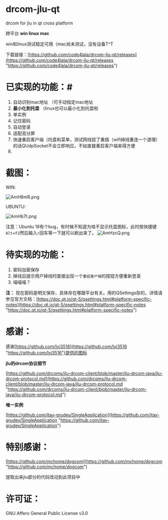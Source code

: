 # drcom-jlu-qt
drcom for jlu in qt cross platform


跨平台 **win linux mac**


win和linux测试稳定可用（mac尚未测试，没有设备T^T


下载链接：[https://github.com/code4lala/drcom-jlu-qt/releases](https://github.com/code4lala/drcom-jlu-qt/releases "https://github.com/code4lala/drcom-jlu-qt/releases")


# 已实现的功能：#


1. 自动识别mac地址 （可手动指定mac地址
2. **最小化到托盘** （linux也可以最小化到托盘啦
3. 单实例
4. 记住密码
5. 自动登录
6. 适配高分屏
7. 快速重启客户端（托盘和菜单，测试网线拔了重插（wifi掉线重连一个道理）的话QUdpSocket不会立即响应，不如直接重启客户端来得方便
8. 

# 截图： #
WIN:

![AmH6mR.png](https://s2.ax1x.com/2019/03/18/AmH6mR.png)

UBUNTU:

![AmHb7t.png](https://s2.ax1x.com/2019/03/18/AmHb7t.png)

注意：Ubuntu 18有个bug，有时候不知道为啥不显示托盘图标，此时按快捷键`Alt`+`F2`然后输入`r`回车等一下就可以刷出来了。
![AmHzcQ.png](https://s2.ax1x.com/2019/03/18/AmHzcQ.png)

# 待实现的功能： #


1. 密码加密保存
2. 掉线后提示用户掉线时直接出现一个`重启客户端`的按钮方便重新登录
3. 喵喵喵？

**注：**
现在密码是明文保存，具体存在哪跟平台有关。用的QSettings存的，详情请参见官方文档：[https://doc.qt.io/qt-5/qsettings.html#platform-specific-notes](https://doc.qt.io/qt-5/qsettings.html#platform-specific-notes "https://doc.qt.io/qt-5/qsettings.html#platform-specific-notes")

# 感谢： #


感谢[https://github.com/lyj3516](https://github.com/lyj3516 "https://github.com/lyj3516")提供的图标


**jlu的drcom协议细节**

[https://github.com/drcoms/jlu-drcom-client/blob/master/jlu-drcom-java/jlu-drcom-protocol.md](https://github.com/drcoms/jlu-drcom-client/blob/master/jlu-drcom-java/jlu-drcom-protocol.md "https://github.com/drcoms/jlu-drcom-client/blob/master/jlu-drcom-java/jlu-drcom-protocol.md")


**唯一实例**

[https://github.com/itay-grudev/SingleApplication](https://github.com/itay-grudev/SingleApplication "https://github.com/itay-grudev/SingleApplication")


# 特别感谢： #


[https://github.com/mchome/dogcom](https://github.com/mchome/dogcom "https://github.com/mchome/dogcom")


提取出来jlu部分的代码改动到此项目中


# 许可证： #


GNU Affero General Public License v3.0